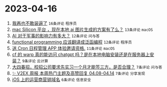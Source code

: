 # 2023-04-16

1. [我再也不敢装逼了](https://www.v2ex.com/t/932863) `16条评论` `程序员`
1. [mac Silicon 平台 ，现在本地 ai 图片生成的方案有了么？](https://www.v2ex.com/t/932870) `13条评论` `macOS`
1. [AI 对于军事的影响力有多大？](https://www.v2ex.com/t/932862) `12条评论` `问与答`
1. [functional programming 应该翻译成泛函编程](https://www.v2ex.com/t/932856) `12条评论` `程序员`
1. [送 Cron 日程管理 APP 体验邀请资格.](https://www.v2ex.com/t/932869) `11条评论` `macOS`
1. [cf 的 warp 真的能访问 chatgpt 吗？是在本地电脑安装还是在服务器上安装？](https://www.v2ex.com/t/932868) `9条评论` `云计算`
1. [大四春招，校招公司要求先实习一个月才能签三方，是否合理？](https://www.v2ex.com/t/932865) `7条评论` `问与答`
1. [✨ V2EX 周报 本周热门主题及高赞回复 04.08-04.14](https://www.v2ex.com/t/932854) `7条评论` `分享发现`
1. [iOS 上的运营商营销域名](https://www.v2ex.com/t/932859) `6条评论` `信息安全`
